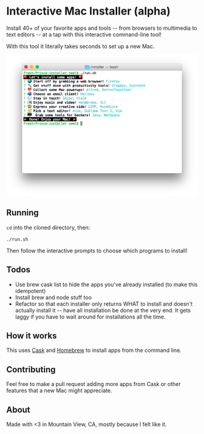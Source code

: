 # Interactive Mac Installer (alpha)

Install 40+ of your favorite apps and tools -- from browsers to multimedia to text editors -- at a tap with this interactive command-line tool!

With this tool it literally takes seconds to set up a new Mac.

![Interactive Mac Installer screenshot](screenshot.png)

## Running

`cd` into the cloned directory, then:

```
./run.sh
```

Then follow the interactive prompts to choose which programs to install!

## Todos

* Use brew cask list to hide the apps you've already installed (to make this idempotent)
* Install brew and node stuff too
* Refactor so that each installer only returns WHAT to install and doesn't actually install it -- have all installation be done at the very end. It gets laggy if you have to wait around for installations all the time.

## How it works

This uses [Cask](http://caskroom.io/) and [Homebrew](http://brew.sh) to install apps from the command line.

## Contributing

Feel free to make a pull request adding more apps from Cask or other features that a new Mac might appreciate.

## About

Made with <3 in Mountain View, CA, mostly because I felt like it.
